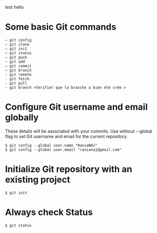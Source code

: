 test hello
# Some basic Git commands #
```
– git config
– git clone
– git init
– git status
– git push
– git add
– git commit
– git branch
- git remote
- git fetch 
- git pull
- git branch <Verifier que la branche a bien été crée >
```

# Configure Git username and email globally #
These details will be associated with your commits. Use without --global flag to set Git username and email for the current repository.

```
$ git config --global user.name "RaniaNAJ"
$ git config --global user.email "ranianaj@gmail.com"
```

# Initialize Git repository with an existing project #

```
$ git init
```
# Always check Status #
```
$ git status
```




